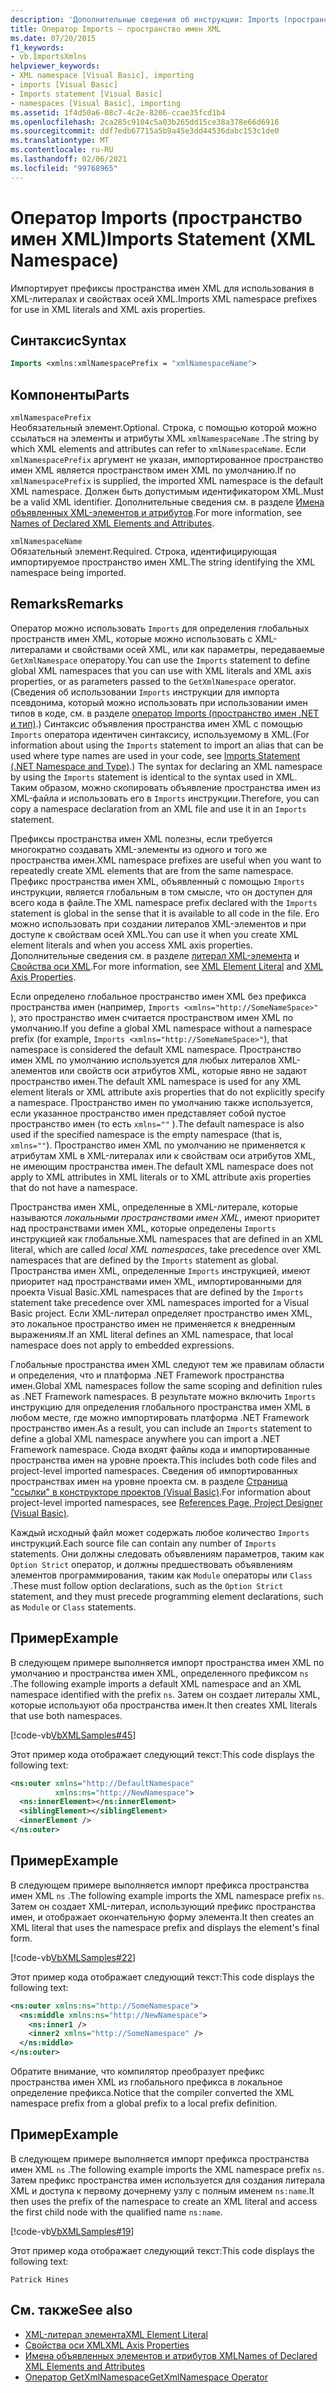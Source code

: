 ```yaml
---
description: 'Дополнительные сведения об инструкции: Imports (пространство имен XML)'
title: Оператор Imports — пространство имен XML
ms.date: 07/20/2015
f1_keywords:
- vb.ImportsXmlns
helpviewer_keywords:
- XML namespace [Visual Basic], importing
- imports [Visual Basic]
- Imports statement [Visual Basic]
- namespaces [Visual Basic], importing
ms.assetid: 1f4d50a6-08c7-4c2e-8206-ccae35fcd1b4
ms.openlocfilehash: 2ca285c9104c5a03b265dd15ce38a378e66d6916
ms.sourcegitcommit: ddf7edb67715a5b9a45e3dd44536dabc153c1de0
ms.translationtype: MT
ms.contentlocale: ru-RU
ms.lasthandoff: 02/06/2021
ms.locfileid: "99768965"
---
```

# <a name="imports-statement-xml-namespace"></a><span data-ttu-id="079e9-103">Оператор Imports (пространство имен XML)</span><span class="sxs-lookup"><span data-stu-id="079e9-103">Imports Statement (XML Namespace)</span></span>

<span data-ttu-id="079e9-104">Импортирует префиксы пространства имен XML для использования в XML-литералах и свойствах осей XML.</span><span class="sxs-lookup"><span data-stu-id="079e9-104">Imports XML namespace prefixes for use in XML literals and XML axis properties.</span></span>

## <a name="syntax"></a><span data-ttu-id="079e9-105">Синтаксис</span><span class="sxs-lookup"><span data-stu-id="079e9-105">Syntax</span></span>

```vb
Imports <xmlns:xmlNamespacePrefix = "xmlNamespaceName">
```

## <a name="parts"></a><span data-ttu-id="079e9-106">Компоненты</span><span class="sxs-lookup"><span data-stu-id="079e9-106">Parts</span></span>

`xmlNamespacePrefix`  
<span data-ttu-id="079e9-107">Необязательный элемент.</span><span class="sxs-lookup"><span data-stu-id="079e9-107">Optional.</span></span> <span data-ttu-id="079e9-108">Строка, с помощью которой можно ссылаться на элементы и атрибуты XML `xmlNamespaceName` .</span><span class="sxs-lookup"><span data-stu-id="079e9-108">The string by which XML elements and attributes can refer to `xmlNamespaceName`.</span></span> <span data-ttu-id="079e9-109">Если `xmlNamespacePrefix` аргумент не указан, импортированное пространство имен XML является пространством имен XML по умолчанию.</span><span class="sxs-lookup"><span data-stu-id="079e9-109">If no `xmlNamespacePrefix` is supplied, the imported XML namespace is the default XML namespace.</span></span> <span data-ttu-id="079e9-110">Должен быть допустимым идентификатором XML.</span><span class="sxs-lookup"><span data-stu-id="079e9-110">Must be a valid XML identifier.</span></span> <span data-ttu-id="079e9-111">Дополнительные сведения см. в разделе [Имена объявленных XML-элементов и атрибутов](../../programming-guide/language-features/xml/names-of-declared-xml-elements-and-attributes.md).</span><span class="sxs-lookup"><span data-stu-id="079e9-111">For more information, see [Names of Declared XML Elements and Attributes](../../programming-guide/language-features/xml/names-of-declared-xml-elements-and-attributes.md).</span></span>

`xmlNamespaceName`  
<span data-ttu-id="079e9-112">Обязательный элемент.</span><span class="sxs-lookup"><span data-stu-id="079e9-112">Required.</span></span> <span data-ttu-id="079e9-113">Строка, идентифицирующая импортируемое пространство имен XML.</span><span class="sxs-lookup"><span data-stu-id="079e9-113">The string identifying the XML namespace being imported.</span></span>

## <a name="remarks"></a><span data-ttu-id="079e9-114">Remarks</span><span class="sxs-lookup"><span data-stu-id="079e9-114">Remarks</span></span>

<span data-ttu-id="079e9-115">Оператор можно использовать `Imports` для определения глобальных пространств имен XML, которые можно использовать с XML-литералами и свойствами осей XML, или как параметры, передаваемые `GetXmlNamespace` оператору.</span><span class="sxs-lookup"><span data-stu-id="079e9-115">You can use the `Imports` statement to define global XML namespaces that you can use with XML literals and XML axis properties, or as parameters passed to the `GetXmlNamespace` operator.</span></span> <span data-ttu-id="079e9-116">(Сведения об использовании `Imports` инструкции для импорта псевдонима, который можно использовать при использовании имен типов в коде, см. в разделе [оператор Imports (пространство имен .NET и тип)](imports-statement-net-namespace-and-type.md).) Синтаксис объявления пространства имен XML с помощью `Imports` оператора идентичен синтаксису, используемому в XML.</span><span class="sxs-lookup"><span data-stu-id="079e9-116">(For information about using the `Imports` statement to import an alias that can be used where type names are used in your code, see [Imports Statement (.NET Namespace and Type)](imports-statement-net-namespace-and-type.md).) The syntax for declaring an XML namespace by using the `Imports` statement is identical to the syntax used in XML.</span></span> <span data-ttu-id="079e9-117">Таким образом, можно скопировать объявление пространства имен из XML-файла и использовать его в `Imports` инструкции.</span><span class="sxs-lookup"><span data-stu-id="079e9-117">Therefore, you can copy a namespace declaration from an XML file and use it in an `Imports` statement.</span></span>

<span data-ttu-id="079e9-118">Префиксы пространства имен XML полезны, если требуется многократно создавать XML-элементы из одного и того же пространства имен.</span><span class="sxs-lookup"><span data-stu-id="079e9-118">XML namespace prefixes are useful when you want to repeatedly create XML elements that are from the same namespace.</span></span> <span data-ttu-id="079e9-119">Префикс пространства имен XML, объявленный с помощью `Imports` инструкции, является глобальным в том смысле, что он доступен для всего кода в файле.</span><span class="sxs-lookup"><span data-stu-id="079e9-119">The XML namespace prefix declared with the `Imports` statement is global in the sense that it is available to all code in the file.</span></span> <span data-ttu-id="079e9-120">Его можно использовать при создании литералов XML-элементов и при доступе к свойствам осей XML.</span><span class="sxs-lookup"><span data-stu-id="079e9-120">You can use it when you create XML element literals and when you access XML axis properties.</span></span> <span data-ttu-id="079e9-121">Дополнительные сведения см. в разделе [литерал XML-элемента](../xml-literals/xml-element-literal.md) и [Свойства оси XML](../xml-axis/index.md).</span><span class="sxs-lookup"><span data-stu-id="079e9-121">For more information, see [XML Element Literal](../xml-literals/xml-element-literal.md) and [XML Axis Properties](../xml-axis/index.md).</span></span>

<span data-ttu-id="079e9-122">Если определено глобальное пространство имен XML без префикса пространства имен (например, `Imports <xmlns="http://SomeNameSpace>"` ), это пространство имен считается пространством имен XML по умолчанию.</span><span class="sxs-lookup"><span data-stu-id="079e9-122">If you define a global XML namespace without a namespace prefix (for example, `Imports <xmlns="http://SomeNameSpace>"`), that namespace is considered the default XML namespace.</span></span> <span data-ttu-id="079e9-123">Пространство имен XML по умолчанию используется для любых литералов XML-элементов или свойств оси атрибутов XML, которые явно не задают пространство имен.</span><span class="sxs-lookup"><span data-stu-id="079e9-123">The default XML namespace is used for any XML element literals or XML attribute axis properties that do not explicitly specify a namespace.</span></span> <span data-ttu-id="079e9-124">Пространство имен по умолчанию также используется, если указанное пространство имен представляет собой пустое пространство имен (то есть `xmlns=""` ).</span><span class="sxs-lookup"><span data-stu-id="079e9-124">The default namespace is also used if the specified namespace is the empty namespace (that is, `xmlns=""`).</span></span> <span data-ttu-id="079e9-125">Пространство имен XML по умолчанию не применяется к атрибутам XML в XML-литералах или к свойствам оси атрибутов XML, не имеющим пространства имен.</span><span class="sxs-lookup"><span data-stu-id="079e9-125">The default XML namespace does not apply to XML attributes in XML literals or to XML attribute axis properties that do not have a namespace.</span></span>

<span data-ttu-id="079e9-126">Пространства имен XML, определенные в XML-литерале, которые называются *локальными пространствами имен XML*, имеют приоритет над пространствами имен XML, которые определены `Imports` инструкцией как глобальные.</span><span class="sxs-lookup"><span data-stu-id="079e9-126">XML namespaces that are defined in an XML literal, which are called *local XML namespaces*, take precedence over XML namespaces that are defined by the `Imports` statement as global.</span></span> <span data-ttu-id="079e9-127">Пространства имен XML, определенные `Imports` инструкцией, имеют приоритет над пространствами имен XML, импортированными для проекта Visual Basic.</span><span class="sxs-lookup"><span data-stu-id="079e9-127">XML namespaces that are defined by the `Imports` statement take precedence over XML namespaces imported for a Visual Basic project.</span></span> <span data-ttu-id="079e9-128">Если XML-литерал определяет пространство имен XML, это локальное пространство имен не применяется к внедренным выражениям.</span><span class="sxs-lookup"><span data-stu-id="079e9-128">If an XML literal defines an XML namespace, that local namespace does not apply to embedded expressions.</span></span>

<span data-ttu-id="079e9-129">Глобальные пространства имен XML следуют тем же правилам области и определения, что и платформа .NET Framework пространства имен.</span><span class="sxs-lookup"><span data-stu-id="079e9-129">Global XML namespaces follow the same scoping and definition rules as .NET Framework namespaces.</span></span> <span data-ttu-id="079e9-130">В результате можно включить `Imports` инструкцию для определения глобального пространства имен XML в любом месте, где можно импортировать платформа .NET Framework пространство имен.</span><span class="sxs-lookup"><span data-stu-id="079e9-130">As a result, you can include an `Imports` statement to define a global XML namespace anywhere you can import a .NET Framework namespace.</span></span> <span data-ttu-id="079e9-131">Сюда входят файлы кода и импортированные пространства имен на уровне проекта.</span><span class="sxs-lookup"><span data-stu-id="079e9-131">This includes both code files and project-level imported namespaces.</span></span> <span data-ttu-id="079e9-132">Сведения об импортированных пространствах имен на уровне проекта см. в разделе [Страница "ссылки" в конструкторе проектов (Visual Basic)](/visualstudio/ide/reference/references-page-project-designer-visual-basic).</span><span class="sxs-lookup"><span data-stu-id="079e9-132">For information about project-level imported namespaces, see [References Page, Project Designer (Visual Basic)](/visualstudio/ide/reference/references-page-project-designer-visual-basic).</span></span>

<span data-ttu-id="079e9-133">Каждый исходный файл может содержать любое количество `Imports` инструкций.</span><span class="sxs-lookup"><span data-stu-id="079e9-133">Each source file can contain any number of `Imports` statements.</span></span> <span data-ttu-id="079e9-134">Они должны следовать объявлениям параметров, таким как `Option Strict` оператор, и должны предшествовать объявлениям элементов программирования, таким как `Module` операторы или `Class` .</span><span class="sxs-lookup"><span data-stu-id="079e9-134">These must follow option declarations, such as the `Option Strict` statement, and they must precede programming element declarations, such as `Module` or `Class` statements.</span></span>

## <a name="example"></a><span data-ttu-id="079e9-135">Пример</span><span class="sxs-lookup"><span data-stu-id="079e9-135">Example</span></span>

<span data-ttu-id="079e9-136">В следующем примере выполняется импорт пространства имен XML по умолчанию и пространства имен XML, определенного префиксом `ns` .</span><span class="sxs-lookup"><span data-stu-id="079e9-136">The following example imports a default XML namespace and an XML namespace identified with the prefix `ns`.</span></span> <span data-ttu-id="079e9-137">Затем он создает литералы XML, которые используют оба пространства имен.</span><span class="sxs-lookup"><span data-stu-id="079e9-137">It then creates XML literals that use both namespaces.</span></span>

[!code-vb[VbXMLSamples#45](~/samples/snippets/visualbasic/VS_Snippets_VBCSharp/VbXMLSamples/VB/Module1.vb#45)]

<span data-ttu-id="079e9-138">Этот пример кода отображает следующий текст:</span><span class="sxs-lookup"><span data-stu-id="079e9-138">This code displays the following text:</span></span>

```xml
<ns:outer xmlns="http://DefaultNamespace"
          xmlns:ns="http://NewNamespace">
  <ns:innerElement></ns:innerElement>
  <siblingElement></siblingElement>
  <innerElement />
</ns:outer>
```

## <a name="example"></a><span data-ttu-id="079e9-139">Пример</span><span class="sxs-lookup"><span data-stu-id="079e9-139">Example</span></span>

<span data-ttu-id="079e9-140">В следующем примере выполняется импорт префикса пространства имен XML `ns` .</span><span class="sxs-lookup"><span data-stu-id="079e9-140">The following example imports the XML namespace prefix `ns`.</span></span> <span data-ttu-id="079e9-141">Затем он создает XML-литерал, использующий префикс пространства имен, и отображает окончательную форму элемента.</span><span class="sxs-lookup"><span data-stu-id="079e9-141">It then creates an XML literal that uses the namespace prefix and displays the element's final form.</span></span>

[!code-vb[VbXMLSamples#22](~/samples/snippets/visualbasic/VS_Snippets_VBCSharp/VbXMLSamples/VB/XMLSamples10.vb#22)]

<span data-ttu-id="079e9-142">Этот пример кода отображает следующий текст:</span><span class="sxs-lookup"><span data-stu-id="079e9-142">This code displays the following text:</span></span>

```xml
<ns:outer xmlns:ns="http://SomeNamespace">
  <ns:middle xmlns:ns="http://NewNamespace">
    <ns:inner1 />
    <inner2 xmlns="http://SomeNamespace" />
  </ns:middle>
</ns:outer>
```

<span data-ttu-id="079e9-143">Обратите внимание, что компилятор преобразует префикс пространства имен XML из глобального префикса в локальное определение префикса.</span><span class="sxs-lookup"><span data-stu-id="079e9-143">Notice that the compiler converted the XML namespace prefix from a global prefix to a local prefix definition.</span></span>

## <a name="example"></a><span data-ttu-id="079e9-144">Пример</span><span class="sxs-lookup"><span data-stu-id="079e9-144">Example</span></span>

<span data-ttu-id="079e9-145">В следующем примере выполняется импорт префикса пространства имен XML `ns` .</span><span class="sxs-lookup"><span data-stu-id="079e9-145">The following example imports the XML namespace prefix `ns`.</span></span> <span data-ttu-id="079e9-146">Затем префикс пространства имен используется для создания литерала XML и доступа к первому дочернему узлу с полным именем `ns:name`.</span><span class="sxs-lookup"><span data-stu-id="079e9-146">It then uses the prefix of the namespace to create an XML literal and access the first child node with the qualified name `ns:name`.</span></span>

[!code-vb[VbXMLSamples#19](~/samples/snippets/visualbasic/VS_Snippets_VBCSharp/VbXMLSamples/VB/XMLSamples8.vb#19)]

<span data-ttu-id="079e9-147">Этот пример кода отображает следующий текст:</span><span class="sxs-lookup"><span data-stu-id="079e9-147">This code displays the following text:</span></span>

`Patrick Hines`

## <a name="see-also"></a><span data-ttu-id="079e9-148">См. также</span><span class="sxs-lookup"><span data-stu-id="079e9-148">See also</span></span>

- [<span data-ttu-id="079e9-149">XML-литерал элемента</span><span class="sxs-lookup"><span data-stu-id="079e9-149">XML Element Literal</span></span>](../xml-literals/xml-element-literal.md)
- [<span data-ttu-id="079e9-150">Свойства оси XML</span><span class="sxs-lookup"><span data-stu-id="079e9-150">XML Axis Properties</span></span>](../xml-axis/index.md)
- [<span data-ttu-id="079e9-151">Имена объявленных элементов и атрибутов XML</span><span class="sxs-lookup"><span data-stu-id="079e9-151">Names of Declared XML Elements and Attributes</span></span>](../../programming-guide/language-features/xml/names-of-declared-xml-elements-and-attributes.md)
- [<span data-ttu-id="079e9-152">Оператор GetXmlNamespace</span><span class="sxs-lookup"><span data-stu-id="079e9-152">GetXmlNamespace Operator</span></span>](../operators/getxmlnamespace-operator.md)
